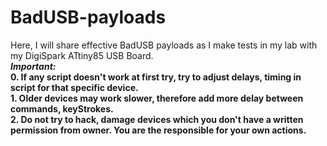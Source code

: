 # BadUSB-payloads
Here, I will share effective BadUSB payloads as I make tests in my lab with my DigiSpark ATtiny85 USB Board.  
   ***Important:***  
**0. If any script doesn't work at first try, try to adjust delays, timing in script for that specific device.**  
**1. Older devices may work slower, therefore add more delay between commands, keyStrokes.**  
**2. Do not try to hack, damage devices which you don't have a written permission from owner.  You are the responsible for your own actions.**  

